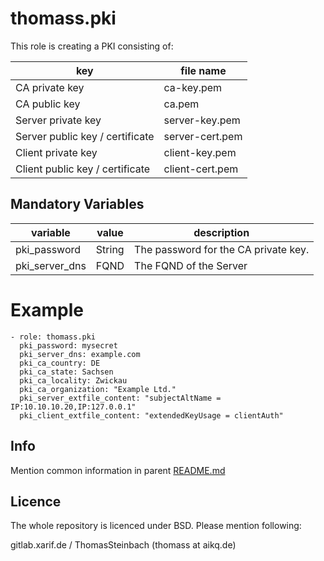 # thomass.pki
This role is creating a PKI consisting of:

key                             | file name
------------------------------- | ---------------
CA private key                  | ca-key.pem
CA public key                   | ca.pem
Server private key              | server-key.pem
Server public key / certificate | server-cert.pem
Client private key              | client-key.pem
Client public key / certificate | client-cert.pem

## Mandatory Variables

variable       | value      | description
-------------- | ---------- | ------------------------------------
pki_password   | String     | The password for the CA private key.
pki_server_dns | FQND       | The FQND of the Server

# Example

```
- role: thomass.pki
  pki_password: mysecret
  pki_server_dns: example.com
  pki_ca_country: DE
  pki_ca_state: Sachsen
  pki_ca_locality: Zwickau
  pki_ca_organization: "Example Ltd."
  pki_server_extfile_content: "subjectAltName = IP:10.10.10.20,IP:127.0.0.1"
  pki_client_extfile_content: "extendedKeyUsage = clientAuth"
```

## Info
Mention common information in parent [README.md](../README.md)

## Licence
The whole repository is licenced under BSD. Please mention following:

gitlab.xarif.de / ThomasSteinbach (thomass at aikq.de)
